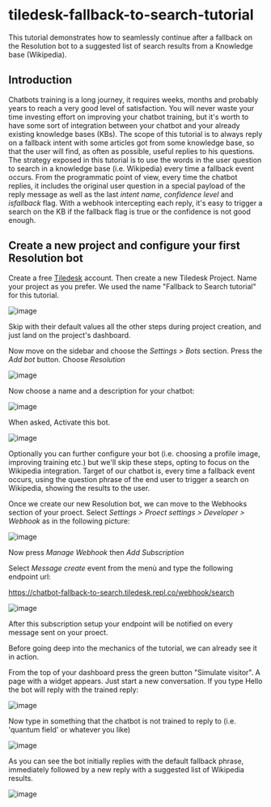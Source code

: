 # tiledesk-fallback-to-search-tutorial

This tutorial demonstrates how to seamlessly continue after a fallback on the Resolution bot to a suggested list of search results from a Knowledge base (Wikipedia).

## Introduction

Chatbots training is a long journey, it requires weeks, months and probably years to reach a very good level of satisfaction.
You will never waste your time investing effort on improving your chatbot training, but it's worth to have some sort of integration between your chatbot and your already existing knowledge bases (KBs). The scope of this tutorial is to always reply on a fallback intent with some articles got from some knowledge base, so that the user will find, as often as possible, useful replies to his questions. The strategy exposed in this tutorial is to use the words in the user question to search in a knowledge base (i.e. Wikipedia) every time a fallback event occurs. From the programmatic point of view, every time the chatbot replies, it includes the original user question in a special payload of the reply message as well as the last _intent name_, _confidence level_ and _isfallback_ flag. With a webhook intercepting each reply, it's easy to trigger a search on the KB if the fallback flag is true or the confidence is not good enough.

## Create a new project and configure your first Resolution bot

Create a free [Tiledesk](https://tiledesk.com/) account. Then create a new Tiledesk Project. Name your project as you prefer. We used the name "Fallback to Search tutorial" for this tutorial.

![image](https://user-images.githubusercontent.com/32564846/116856257-1e64de00-abfb-11eb-8934-af31a980dbd9.png)

Skip with their default values all the other steps during project creation, and just land on the project's dashboard.

Now move on the sidebar and choose the _Settings > Bots_ section. Press the _Add bot_ button. Choose _Resolution_

![image](https://user-images.githubusercontent.com/32564846/120277845-e19d0d00-c2b4-11eb-9e7a-7e67b9751a43.png)

Now choose a name and a description for your chatbot:

![image](https://user-images.githubusercontent.com/32564846/120278354-77389c80-c2b5-11eb-85b4-4546ed000b4a.png)

When asked, Activate this bot.

![image](https://user-images.githubusercontent.com/32564846/120278436-90d9e400-c2b5-11eb-8f8a-a71cb473fa4b.png)

Optionally you can further configure your bot (i.e. choosing a profile image, improving training etc.) but we'll skip these steps, opting to focus on the Wikipedia integration. Target of our chatbot is, every time a fallback event occurs, using the question phrase of the end user to trigger a search on Wikipedia, showing the results to the user.

Once we create our new Resolution bot, we can move to the Webhooks section of your proect. Select _Settings > Proect settings > Developer > Webhook_ as in the following picture:

![image](https://user-images.githubusercontent.com/32564846/120284180-4871f480-c2bc-11eb-8262-bc0d21a1049a.png)

Now press _Manage Webhook_ then _Add Subscription_

Select *Message create* event from the menù and type the following endpoint url:

https://chatbot-fallback-to-search.tiledesk.repl.co/webhook/search

![image](https://user-images.githubusercontent.com/32564846/120284466-8ff88080-c2bc-11eb-8de6-208f2dfade0c.png)

After this subscription setup your endpoint will be notified on every message sent on your proect.

Before going deep into the mechanics of the tutorial, we can already see it in action.

From the top of your dashboard press the green button "Simulate visitor". A page with a widget appears. Just start a new conversation. If you type Hello the bot will reply with the trained reply:

![image](https://user-images.githubusercontent.com/32564846/120288118-2a0df800-c2c0-11eb-8ca7-fa2779df3704.png)

Now type in something that the chatbot is not trained to reply to (i.e. 'quantum field' or whatever you like)

![image](https://user-images.githubusercontent.com/32564846/120288614-b28c9880-c2c0-11eb-88fd-9b445ec73f13.png)

As you can see the bot initially replies with the default fallback phrase, immediately followed by a new reply with a suggested list of Wikipedia results.

![image](https://user-images.githubusercontent.com/32564846/120288813-eb2c7200-c2c0-11eb-915a-0f74a5c198a0.png)

